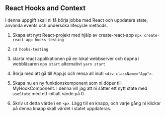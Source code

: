 
## React Hooks and Context

I denna uppgift skall ni få börja jobba med React och uppdatera state, använda events och undersöka lifecycle methods.

1. Skapa ett nytt React-projekt med hjälp av create-react-app ```npx create-react-app hooks-testing```

1. ```cd hooks-testing```

1. starta react applikationen på en lokal webbserver och öppna i webbläsaren ```npm start``` alternativt ```yarn start```

1. Börja med att gå till App.js och rensa all inuti ```<div className="App">```.

1. Skapa nu en ny funktionskomponent som ni döper till MyHookComponent. I denna vill jag att ni sätter ett nytt state med ```useState``` med ett initialt värde på 0.

1. Skriv ut detta värde i en ```<p>```. Lägg till en knapp, och varje gång ni klickar på denna knapp skall värdet i statet uppdateras.